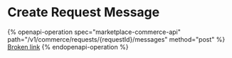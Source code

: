 # Create Request Message

{% openapi-operation spec="marketplace-commerce-api" path="/v1/commerce/requests/{requestId}/messages" method="post" %}
[Broken link](broken-reference)
{% endopenapi-operation %}
